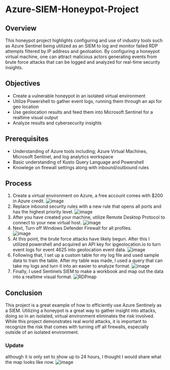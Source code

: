 # Azure-SIEM-Honeypot-Project
## Overview
This honeypot project highlights configuring and use of industry tools such as Azure Sentinel being utilized as an SIEM to log and monitor failed RDP attempts filtered by IP address and geoloation. By configuring a honeypot virtual machine, one can attract malicious actors generating events from brute force attacks that can be logged and analyzed for real-time security insights.
## Objectives
- Create a vulnerable honeypot in an isolated virtual environment
- Utilize Powershell to gather event logs, running them through an api for geo location
- Use geolocation results and feed them into Microsoft Sentinel for a realtime visual output
- Analyze results and cybersecurity insights
## Prerequisites
- Understanding of Azure tools including; Azure Virtual Machines, Microsoft Sentinel, and log analytics workspace
- Basic understanding of Kusto Query Language and Powershell
- Knowlege on firewall settings along with inbound/outbound rules
## Process
1. Create a virtual environment on Azure, a free account comes with $200 in Azure credit. ![image](https://github.com/user-attachments/assets/e71da8b3-a43c-4661-84b8-69b00a501e4d)
2. Replace inbound security rules with a new rule that opens all ports and has the highest priority level. ![image](https://github.com/user-attachments/assets/d45845fb-a4ff-4612-9c83-8c647c0596b6)
3. After you have created your machine, utilize Remote Desktop Protocol to connect to your new virtual host. ![image](https://github.com/user-attachments/assets/ef9dc06e-0b8c-4dcb-9472-f4052033d9f3)
4. Next, Turn off Windows Defender Firewall for all profiles.                  
                                    ![image](https://github.com/user-attachments/assets/afc23c4f-ce67-47af-bd60-fc29c3b9cacc)
6. At this point, the brute force attacks have likely begun. After this I utilized powershell and acquired an API key for ipgeolocation.io to turn event logs for event 4625 into geolocation event data. ![image](https://github.com/user-attachments/assets/f7429a6d-874c-4e25-a5e5-c1c3aa84dd8b)
7. Following that, I set up a custom table for my log file and used sample data to train the table. After my table was made, I used a query that can take my logs and turn it into an easier to analyze format. ![image](https://github.com/user-attachments/assets/a3d9c423-de25-48f2-8e41-e92d15f189e5)
8. Finally, I used Sentinels SIEM to make a workbook and map out the data into a realtime visual format. ![RDPmap](https://github.com/user-attachments/assets/f3438acf-a724-4f13-8792-f2df095c2914)
## Conclusion
This project is a great example of how to efficiently use Azure Sentinely as a SIEM. Utilizing a honeypot is a great way to gather insight into attacks, doing so in an isolated, virtual environment eliminates the risk involved. While this project demonstrates real world attacks, it is important to recognize the risk that comes with turning off all firewalls, especially outside of an isolated environment.


### Update
although it is only set to show up to 24 hours, I thought I would share what the map looks like now. ![image](https://github.com/user-attachments/assets/305ca998-4681-4aa9-99e2-e5acccd50328)






